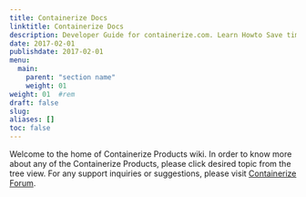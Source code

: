 ```yaml
---
title: Containerize Docs
linktitle: Containerize Docs
description: Developer Guide for containerize.com. Learn Howto Save time and software maintenance costs by running single instance of software, but serving multiple tenants/websites.
date: 2017-02-01
publishdate: 2017-02-01
menu:
  main:
    parent: "section name"
    weight: 01
weight: 01	#rem
draft: false
slug:
aliases: []
toc: false
---
```


Welcome to the home of Containerize Products wiki. In order to know more about any of the Containerize Products, please click desired topic from the tree view. For any support inquiries or suggestions, please visit [Containerize Forum](https://forum.containerize.com).
